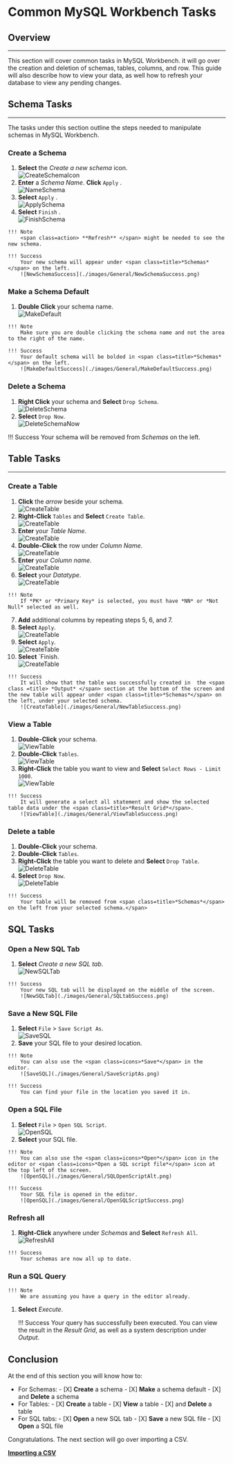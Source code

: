 # Common MySQL Workbench Tasks

<!-- For full documentation visit [https://dev.mysql.com](https://dev.mysql.com/doc/workbench/en/). -->
## Overview

---

This section will cover common tasks in MySQL Workbench. it will go over the creation and deletion of schemas, tables, columns, and row. This guide will also describe how to view your data, as well how to refresh your database to view any pending changes.

## Schema Tasks

---

The tasks under this section outline the steps needed to manipulate schemas in MySQL Workbench.

### Create a Schema
>
1. <span class=action> **Select** </span> the <span class=icons>*Create a new schema*</span> icon.  
![CreateSchemaIcon](./images/General/CreateNewSchemaButton.png)  <br>
2. <span class=action> **Enter** </span> a *Schema Name*. <span class=action> **Click** </span><span class=action> `Apply` </span>.  
![NameSchema](./images/General/NewSchemaName.png)  <br>
3. <span class=action> **Select** </span><span class=action> `Apply` </span>.  
![ApplySchema](./images/General/NewSchemaApply.png)  <br>
4. <span class=action> **Select** </span><span class=action> `Finish` </span>.  
![FinishSchema](./images/General/NewSchemaFinish.png)
>
    !!! Note
        <span class=action> **Refresh** </span> might be needed to see the new schema.
>
    !!! Success
        Your new schema will appear under <span class=title>*Schemas*</span> on the left.  
        ![NewSchemaSuccess](./images/General/NewSchemaSuccess.png)

### Make a Schema Default
>
1. <span class=action> **Double Click** </span> your schema name.  
![MakeDefault](./images/General/MakeDefault.png)
>
    !!! Note
        Make sure you are double clicking the schema name and not the area to the right of the name.
>
    !!! Success
        Your default schema will be bolded in <span class=title>*Schemas*</span> on the left.    
        ![MakeDefaultSuccess](./images/General/MakeDefaultSuccess.png)

### Delete a Schema
>
1. <span class=action> **Right Click** </span> your schema and <span class=action> **Select** </span> `Drop Schema`.  
![DeleteSchema](./images/General/DropSchema.png)  <br>
2. <span class=action> **Select** </span> `Drop Now`.  
![DeleteSchemaNow](./images/General/DropSchemaDropNow.png)
>
!!! Success
    Your schema will be removed from <span class=title>*Schemas*</span> on the left.</span>

## Table Tasks

---

### Create a Table
>
1. <span class=action> **Click** </span> the <span class=icons>*arrow*</span> beside your schema.  
![CreateTable](./images/General/SchemaArrow.png)  <br>
2. <span class=action> **Right-Click** </span> `Tables` and <span class=action> **Select** </span> `Create Table`.  
![CreateTable](./images/General/RightClickTables.png)  <br>
3. <span class=action> **Enter** </span> your *Table Name*.  
![CreateTable](./images/General/EnterTableName.png)  <br>
4. <span class=action> **Double-Click** </span> the row under <span class=title>*Column Name*</span>.  
![CreateTable](./images/General/NewTableColumn.png)  <br>
5. <span class=action> **Enter** </span> your *Column name*.  
![CreateTable](./images/General/ColumnName.png)  <br>
6. <span class=action> **Select** </span> your *Datatype*.  
![CreateTable](./images/General/TableDataType.png)
>
    !!! Note
        If *PK* or *Primary Key* is selected, you must have *NN* or *Not Null* selected as well.
>
7. <span class=action> **Add** </span> additional columns by repeating steps 5, 6, and 7.
8. <span class=action> **Select** </span> `Apply`.  
![CreateTable](./images/General/NewTableApply.png)  <br>
9. <span class=action> **Select** </span> `Apply`.  
![CreateTable](./images/General/NewTableApplyApply.png)  <br>
10. <span class=action> **Select** </span> `Finish.  
![CreateTable](./images/General/NewTableFinish.png)  <br>
>
    !!! Success
        It will show that the table was successfully created in  the <span class =title> *Output* </span> section at the bottom of the screen and the new table will appear under <span class=title>*Schemas*</span> on the left, under your selected schema.  
        ![CreateTable](./images/General/NewTableSuccess.png)

### View a Table
>
1. <span class=action> **Double-Click** </span> your schema.  
![ViewTable](./images/General/DoubleClickSchema.png)  <br>
2. <span class=action> **Double-Click** </span> `Tables`.  
![ViewTable](./images/General/DoubleClickTables.png)  <br>
3. <span class=action> **Right-Click** </span> the table you want to view and <span class=action> **Select** </span> `Select Rows - Limit 1000`.  
![ViewTable](./images/General/SelectRows.png)  <br>
>
    !!! Success
        It will generate a select all statement and show the selected table data under the <span class=title>*Result Grid*</span>.  
        ![ViewTable](./images/General/ViewTableSuccess.png)

### Delete a table
>
1. <span class=action> **Double-Click** </span> your schema.
2. <span class=action> **Double-Click** </span> `Tables`.
3. <span class=action> **Right-Click** </span> the table you want to delete and <span class=action> **Select** </span> `Drop Table`.  
![DeleteTable](./images/General/DropTable.png)  <br>
5. <span class=action> **Select** </span> `Drop Now`.  
![DeleteTable](./images/General/DropTableDrop.png)
>
    !!! Success
        Your table will be removed from <span class=title>*Schemas*</span> on the left from your selected schema.</span>

## SQL Tasks

### Open a New SQL Tab
>
1. <span class=action> **Select** </span> <span class=icons>*Create a new SQL tab*</span>.  
![NewSQLTab](./images/General/SQLtab.png)
>
    !!! Success
        Your new SQL tab will be displayed on the middle of the screen.  
        ![NewSQLTab](./images/General/SQLtabSuccess.png)

### Save a New SQL File
>
1. <span class=action> **Select** </span> `File` > `Save Script As`.  
![SaveSQL](./images/General/SaveScriptAs.png)  <br>
2. <span class=action>**Save**</span> your SQL file to your desired location.
>
    !!! Note
        You can also use the <span class=icons>*Save*</span> in the editor.  
        ![SaveSQL](./images/General/SaveScriptAs.png)
>
    !!! Success
        You can find your file in the location you saved it in.

### Open a SQL File
>
1. <span class=action> **Select** </span> `File` > `Open SQL Script`.  
![OpenSQL](./images/General/OpenSQLScript.png)  <br>
2. <span class=action> **Select** your SQL file.
>
    !!! Note
        You can also use the <span class=icons>*Open*</span> icon in the editor or <span class=icons>*Open a SQL script file*</span> icon at the top left of the screen.  
        ![OpenSQL](./images/General/SQLOpenScriptAlt.png)
>
    !!! Success
        Your SQL file is opened in the editor.  
        ![OpenSQL](./images/General/OpenSQLScriptSuccess.png)

### Refresh all
>
1. <span class=action> **Right-Click** </span> anywhere under <span class=title>*Schemas*</span> and <span class=action> **Select** </span> `Refresh All`.  
![RefreshAll](./images/General/Refresh.png)
>
    !!! Success
        Your schemas are now all up to date.

### Run a SQL Query
>
    !!! Note
        We are assuming you have a query in the editor already.

1. <span class=action> **Select** </span> <span class=icons>*Execute*</span>.  
    >
    !!! Success
        Your query has successfully been executed. You can view the result in the <span class=title>*Result Grid*</span>, as well as a system description under <span class=title>*Output*</span>.

## Conclusion

At the end of this section you will know how to:
>
- For Schemas:
      - [X] <span class=action>**Create**</span> a schema
      - [X] <span class=action>**Make**</span> a schema default
      - [X] and <span class=action>**Delete**</span> a schema
- For Tables:
      - [X] <span class=action>**Create**</span> a table
      - [X] <span class=action>**View**</span> a table
      - [X] and <span class=action>**Delete**</span> a table
- For SQL tabs:
      - [X] <span class=action>**Open**</span> a new SQL tab
      - [X] <span class=action>**Save**</span> a new SQL file
      - [X] <span class=action>**Open**</span> a SQL file

Congratulations. The next section will go over importing a CSV.

**[Importing a CSV](SEAN_SQL_TASKS.md)**
